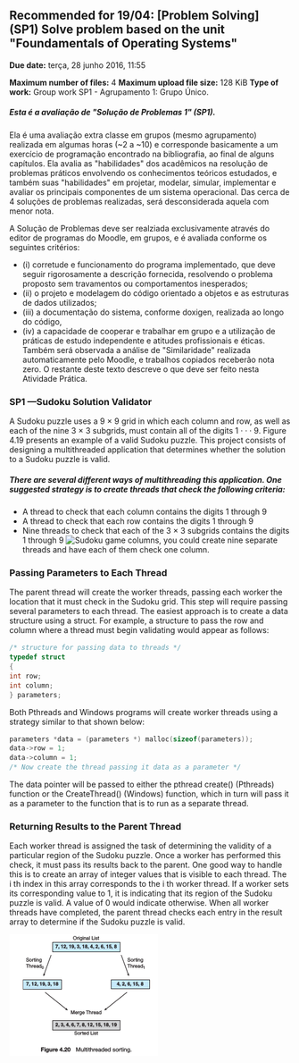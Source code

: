 ## Recommended for 19/04: [Problem Solving] (SP1) Solve problem based on the unit "Foundamentals of Operating Systems"

**Due date:** terça, 28 junho 2016, 11:55

**Maximum number of files:** 4
**Maximum upload file size:** 128 KiB
**Type of work:** Group work SP1 - Agrupamento 1: Grupo Único.

##### Esta é a avaliação de "Solução de Problemas 1" (SP1).

Ela é uma avaliação extra classe em grupos (mesmo agrupamento) realizada em algumas horas (~2 a ~10) e corresponde basicamente a um exercício de programação encontrado na bibliografia, ao final de alguns capítulos. Ela avalia as "habilidades" dos acadêmicos na resolução de problemas práticos envolvendo os conhecimentos teóricos estudados, e também suas "habilidades" em projetar, modelar, simular, implementar e avaliar os principais componentes de um sistema operacional. Das cerca de 4 soluções de problemas realizadas, será desconsiderada aquela com menor nota.

A Solução de Problemas deve ser realziada exclusivamente através do editor de programas do Moodle, em grupos, e é avaliada conforme os seguintes critérios:
* (i) corretude e funcionamento do programa implementado, que deve seguir rigorosamente a descrição fornecida, resolvendo o problema proposto sem travamentos ou comportamentos inesperados;
* (ii) o projeto e modelagem do código orientado a objetos e as estruturas de dados utilizados;
* (iii) a documentação do sistema, conforme doxigen, realizada ao longo do código,
* (iv) a capacidade de cooperar e trabalhar em grupo e a utilização de práticas de estudo independente e atitudes profissionais e éticas. Também será observada a análise de "Similaridade" realizada automaticamente pelo Moodle, e trabalhos copiados receberão nota zero. O restante deste texto descreve o que deve ser feito nesta Atividade Prática.

### SP1  —Sudoku Solution Validator

A Sudoku puzzle uses a 9 × 9 grid in which each column and row, as well as each of the nine 3 × 3 subgrids, must contain all of the digits 1 · · · 9. Figure 4.19 presents an example of a valid Sudoku puzzle. This project consists of designing a multithreaded application that determines whether the solution to a Sudoku puzzle is valid.

##### There are several different ways of multithreading this application. One suggested strategy is to create threads that check the following criteria:

* A thread to check that each column contains the digits 1 through 9
* A thread to check that each row contains the digits 1 through 9
* Nine threads to check that each of the 3 × 3 subgrids contains the digits 1 through 9 ![Sudoku game](resouces/sudoku.png) columns, you could create nine separate threads and have each of them check one column.

### Passing Parameters to Each Thread

The parent thread will create the worker threads, passing each worker the location that it must check in the Sudoku grid. This step will require passing several parameters to each thread. The easiest approach is to create a data structure using a struct. For example, a structure to pass the row and column where a thread must begin validating would appear as follows:

```c++
/* structure for passing data to threads */
typedef struct
{
int row;
int column;
} parameters;
```

Both Pthreads and Windows programs will create worker threads using a strategy similar to that shown below:

```c++
parameters *data = (parameters *) malloc(sizeof(parameters));
data->row = 1;
data->column = 1;
/* Now create the thread passing it data as a parameter */
```

The data pointer will be passed to either the pthread create() (Pthreads) function or the CreateThread() (Windows) function, which in turn will pass it as a parameter to the function that is to run as a separate thread.

### Returning Results to the Parent Thread

Each worker thread is assigned the task of determining the validity of a particular region of the Sudoku puzzle. Once a worker has performed this check, it must pass its results back to the parent. One good way to handle this is to create an array of integer values that is visible to each thread. The i th index in this array corresponds to the i th worker thread. If a worker sets its corresponding value to 1, it is indicating that its region of the Sudoku puzzle is valid. A value of 0 would indicate otherwise. When all worker threads have completed, the parent thread checks each entry in the result array to determine if the Sudoku puzzle is valid.

![Multithreaded Sorting](resources/multithreaded_sorting.png)
